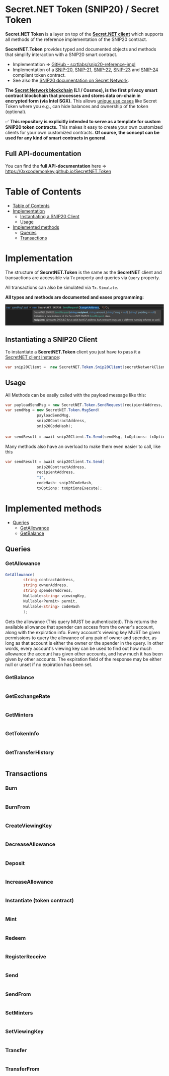 # Secret.NET Token (SNIP20) / Secret Token
**Secret.NET Token** is a layer on top of the [**Secret.NET client**](https://github.com/0xxCodemonkey/SecretNET) which supports all methods of the reference implementation of the SNIP20 contract.

**SecretNET.Token** provides typed and documented objects and methods that simplify interaction with a SNIP20 smart contract.  

- Implementation => [GitHub - scrtlabs/snip20-reference-impl](https://github.com/scrtlabs/snip20-reference-impl)
- Implementation of a [SNIP-20](https://github.com/SecretFoundation/SNIPs/blob/master/SNIP-20.md), [SNIP-21](https://github.com/SecretFoundation/SNIPs/blob/master/SNIP-21.md), [SNIP-22](https://github.com/SecretFoundation/SNIPs/blob/master/SNIP-22.md), [SNIP-23](https://github.com/SecretFoundation/SNIPs/blob/master/SNIP-23.md) and [SNIP-24](https://github.com/SecretFoundation/SNIPs/blob/master/SNIP-24.md) compliant token contract.
- See also the [SNIP20 documentation on Secret Network](https://docs.scrt.network/secret-network-documentation/development/snips/snip-20-spec-private-fungible-tokens).

**The [Secret Network blockchain](https://scrt.network/) (L1 / Cosmos), is the first privacy smart contract blockchain that processes and stores data on-chain in encrypted form (via Intel SGX).** 
This allows [unique use cases](https://docs.scrt.network/secret-network-documentation/secret-network-overview/use-cases) like Secret Token where you e.g., can hide balances and ownership of the token (optional).

:white_check_mark: **This repository is explicitly intended to serve as a template for custom SNIP20 token contracts.** 
This makes it easy to create your own customized clients for your own customized contracts.
**Of course, the concept can be used for any kind of smart contracts in general**.

## Full API-documentation
You can find the **full API-documentation** here => https://0xxcodemonkey.github.io/SecretNET.Token

# Table of Contents
- [Table of Contents](#table-of-contents)
- [Implementation](#implementation)
  - [Instantiating a SNIP20 Client](#instantiating-a-snip20-client)
  - [Usage](#usage)
- [Implemented methods](#implemented-methods)
  - [Queries](#queries)
  - [Transactions](#transactions)



# Implementation
The structure of **SecretNET.Token** is the same as the **SecretNET** client and transactions are accessible via ```Tx``` property and queries via ```Query``` property.

All transactions can also be simulated via ```Tx.Simulate```.

**All types and methods are documented and eases programming:**

![](resources/VS_IntelliSense.png)

## Instantiating a SNIP20 Client
To instantiate a **SecretNET.Token** client you just have to pass it a [SecretNET client instance](https://github.com/0xxCodemonkey/SecretNET#usage-examples):

```  csharp
var snip20Client =  new SecretNET.Token.Snip20Client(secretNetworkClient);
```
## Usage
All Methods can be easily called with the payload message like this:

```  csharp
var payloadSendMsg = new SecretNET.Token.SendRequest(recipientAddress, "1");
var sendMsg = new SecretNET.Token.MsgSend(
              payloadSendMsg, 
              snip20ContractAddress, 
              snip20CodeHash);
              
var sendResult = await snip20Client.Tx.Send(sendMsg, txOptions: txOptionsExecute);
```
Many methods also have an overload to make them even easier to call, like this

``` csharp
var sendResult = await snip20Client.Tx.Send(
              snip20ContractAddress, 
              recipientAddress, 
              "1", 
              codeHash: snip20CodeHash, 
              txOptions: txOptionsExecute);
```
# Implemented methods
- [Queries](#queries)
  - [GetAllowance](#getallowance)
  - [GetBalance](#getbalance)

## Queries
### GetAllowance
``` csharp
GetAllowance(
        string contractAddress, 
        string ownerAddress, 
        string spenderAddress, 
        Nullable<string> viewingKey,
        Nullable<Permit> permit,
        Nullable<string> codeHash
        );
```
Gets the allowance (This query MUST be authenticated). This returns the available allowance that spender can access from the owner's account, along with the expiration info. Every account's viewing key MUST be given permissions to query the allowance of any pair of owner and spender, as long as that account is either the owner or the spender in the query. In other words, every account's viewing key can be used to find out how much allowance the account has given other accounts, and how much it has been given by other accounts. The expiration field of the response may be either null or unset if no expiration has been set.

### GetBalance
``` csharp

```
### GetExchangeRate
``` csharp

```
### GetMinters
``` csharp

```
### GetTokenInfo
``` csharp

```
### GetTransferHistory
``` csharp

```

## Transactions
### Burn
``` csharp

```
### BurnFrom
``` csharp

```
### CreateViewingKey
``` csharp

```
### DecreaseAllowance
``` csharp

```
### Deposit
``` csharp

```
### IncreaseAllowance
``` csharp

```
### Instantiate (token contract)
``` csharp

```
### Mint
``` csharp

```
### Redeem
``` csharp

```
### RegisterReceive
``` csharp

```
### Send
``` csharp

```
### SendFrom
``` csharp

```
### SetMinters
``` csharp

```
### SetViewingKey
``` csharp

```
### Transfer
``` csharp

```
### TransferFrom
``` csharp

```
